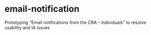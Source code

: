 # email-notification
Prototyping "Email notifications from the CRA – Individuals" to resolve usability and IA issues
